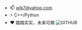 
<!--
**ctr1hub/ctr1hub** is a ✨ _special_ ✨ repository because its `README.md` (this file) appears on your GitHub profile.

Here are some ideas to get you started:
-->
- 📫 wlk7@yahoo.com           
- ⚡ C++/Python                              
- ❤  踏踏实实，未来可期
![GITHUB](https://github-readme-stats.vercel.app/api?username=ctr1hub)
